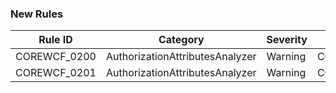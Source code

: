 ﻿### New Rules

Rule ID | Category | Severity | Notes
--------|----------|----------|-------
COREWCF_0200 | AuthorizationAttributesAnalyzer | Warning | COREWCF_0200_DiagnosticDescriptors
COREWCF_0201 | AuthorizationAttributesAnalyzer | Warning | COREWCF_0201_DiagnosticDescriptors
